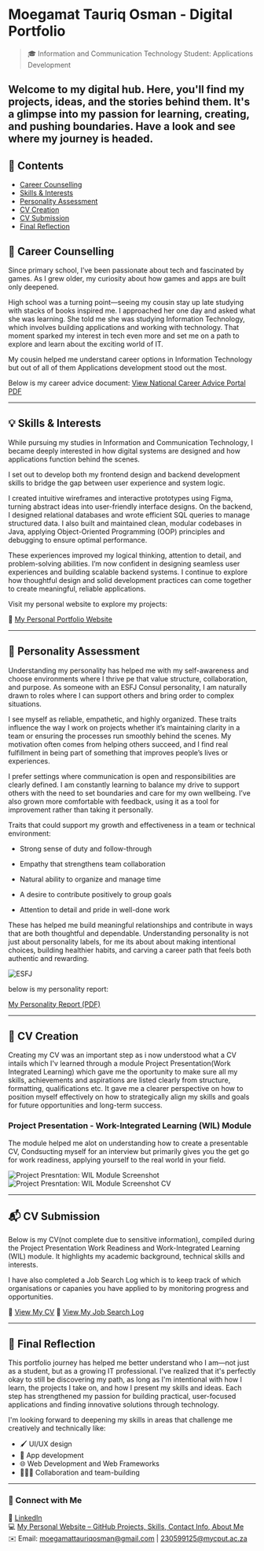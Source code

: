 # Moegamat Tauriq Osman - Digital Portfolio

> 🎓 Information and Communication Technology Student: Applications Development

Welcome to my digital hub. Here, you'll find my projects, ideas, and the stories behind them. It's a glimpse into my passion for learning, creating, and pushing boundaries. Have a look and see where my journey is headed.
---

## 📌 Contents
- [Career Counselling](#-career-counselling)
- [Skills & Interests](#-skills--interests)
- [Personality Assessment](#-personality-assessment)
- [CV Creation](#-cv-creation)
- [CV Submission](#-cv-submission)
- [Final Reflection](#-final-reflection)

## 🧭 Career Counselling
Since primary school, I’ve been passionate about tech and fascinated by games. As I grew older, my curiosity about how games and apps are built only deepened.

High school was a turning point—seeing my cousin stay up late studying with stacks of books inspired me. I approached her one day and asked what she was learning. She told me she was studying Information Technology, which involves building applications and working with technology. That moment sparked my interest in tech even more and set me on a path to explore and learn about the exciting world of IT.

My cousin helped me understand career options in Information Technology but out of all of them Applications development stood out the most.

Below is my career advice document:
[View National Career Advice Portal PDF](./National-Career-Advice-Portal.pdf)

---

## 💡 Skills & Interests

While pursuing my studies in Information and Communication Technology, I became deeply interested in how digital systems are designed and how applications function behind the scenes.

I set out to develop both my frontend design and backend development skills to bridge the gap between user experience and system logic.

I created intuitive wireframes and interactive prototypes using Figma, turning abstract ideas into user-friendly interface designs. On the backend, I designed relational databases and wrote efficient SQL queries to manage structured data. I also built and maintained clean, modular codebases in Java, applying Object-Oriented Programming (OOP) principles and debugging to ensure optimal performance.

These experiences improved my logical thinking, attention to detail, and problem-solving abilities. I’m now confident in designing seamless user experiences and building scalable backend systems. I continue to explore how thoughtful design and solid development practices can come together to create meaningful, reliable applications.

Visit my personal website to explore my projects:

🔗 [My Personal Portfolio Website](https://moegamat-tauriq-osman.github.io/)

---

## 🧬 Personality Assessment

Understanding my personality has helped me with my self-awareness and choose environments where I thrive pe that value structure, collaboration, and purpose. As someone with an ESFJ Consul personality, I am naturally drawn to roles where I can support others and bring order to complex situations.

I see myself as reliable, empathetic, and highly organized. These traits influence the way I work on projects whether it’s maintaining clarity in a team or ensuring the processes run smoothly behind the scenes. My motivation often comes from helping others succeed, and I find real fulfillment in being part of something that improves people’s lives or experiences.

I prefer settings where communication is open and responsibilities are clearly defined. I am constantly learning to balance my drive to support others with the need to set boundaries and care for my own wellbeing. I’ve also grown more comfortable with feedback, using it as a tool for improvement rather than taking it personally.

Traits that could support my growth and effectiveness in a team or technical environment:

- Strong sense of duty and follow-through

- Empathy that strengthens team collaboration

- Natural ability to organize and manage time

- A desire to contribute positively to group goals

- Attention to detail and pride in well-done work

These has helped me build  meaningful relationships and contribute in ways that are both thoughtful and dependable. Understanding personality is not just about personality labels, for me its about about making intentional choices, building healthier habits, and carving a career path that feels both authentic and rewarding.

![ESFJ](./ESFJ_personality.png)

below is my personality report:

[My Personality Report (PDF)](./ESFJ_Personality_Report.pdf)

---

## 📄 CV Creation

Creating my CV was an important step as i now understood what a CV intails which I'v learned through a module Project Presentation(Work Integrated Learning) which gave me the oportunity to make sure all my skills, achievements and aspirations are listed clearly from structure, formatting, qualifications etc. It gave me a clearer perspective on how to position myself effectively on how to strategically align my skills and goals for future opportunities and long-term success.

### Project Presentation - Work-Integrated Learning (WIL) Module
The module helped me alot on understanding how to create a presentable CV, Condsucting myself for an interview but primarily gives you the get go for work readiness, applying yourself to the real world in your field.

![Project Presntation: WIL Module Screenshot](./Screenshot.png)
![Project Presntation: WIL Module Screenshot CV](./ScreenshotCV.png)

---

## 📬 CV Submission

Below is my CV(not complete due to sensitive information), compiled during the Project Presentation Work Readiness and Work-Integrated Learning (WIL) module. It highlights my academic background, technical skills and interests.

I have also completed a Job Search Log which is to keep track of which organisations or capanies you have applied to by monitoring progress and opportunities.

📄 [View My CV](./CV.pdf)
📄 [View My Job Search Log](./JOB-SEARCH-LOG.pdf)

---

## 🧩 Final Reflection

This portfolio journey has helped me better understand who I am—not just as a student, but as a growing IT professional. I've realized that it's perfectly okay to still be discovering my path, as long as I'm intentional with how I learn, the projects I take on, and how I present my skills and ideas. Each step has strengthened my passion for building practical, user-focused applications and finding innovative solutions through technology.

I'm looking forward to deepening my skills in areas that challenge me creatively and technically like:
- 🖌️ UI/UX design
- 📱 App development
- 🌐 Web Development and Web Frameworks
- 🧑‍🤝‍🧑 Collaboration and team-building

---

### 🔗 Connect with Me

💼 [LinkedIn](https://www.linkedin.com/in/moegamattauriqosman)  
💻 [My Personal Website – GitHub Projects, Skills, Contact Info, About Me](https://moegamattauriqosman.pages.dev/)  
✉️ Email: moegamattauriqosman@gmail.com | 230599125@mycput.ac.za


